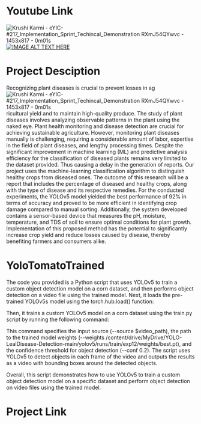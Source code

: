 # Youtube Link 

![Krushi Karmi - eYIC-#217_Implementation_Sprint_Techincal_Demonstration  RXmJ54QYwvc - 1453x817 - 0m01s](https://user-images.githubusercontent.com/73653940/232318929-088736c2-7f49-4a6f-a580-5a6afbc05267.png)
[![IMAGE ALT TEXT HERE](https://user-images.githubusercontent.com/73653940/232318929-088736c2-7f49-4a6f-a580-5a6afbc05267.png)](https://www.youtube.com/watch?v=RXmJ54QYwvc)



# Project Desciption
Recognizing plant diseases is crucial to prevent losses in ag![Krushi Karmi - eYIC-#217_Implementation_Sprint_Techincal_Demonstration  RXmJ54QYwvc - 1453x817 - 0m01s](https://user-images.githubusercontent.com/73653940/232318894-eecbe6d4-cfae-4345-8d00-3d2df8de868f.png)
ricultural yield and to maintain high-quality produce. The study of plant diseases involves analyzing observable patterns in the plant using the naked eye. Plant health monitoring and disease detection are crucial for achieving sustainable agriculture. However, monitoring plant diseases manually is challenging, requiring a considerable amount of labor, expertise in the field of plant diseases, and lengthy processing times. Despite the significant improvement in machine learning (ML) and predictive analysis efficiency for the classification of diseased plants remains very limited to the dataset provided. Thus causing a delay in the generation of reports. Our project uses the machine-learning classification algorithm to distinguish healthy crops from diseased ones. The outcome of this research will be a report that includes the percentage of diseased and healthy crops, along with the type of disease and its respective remedies. For the conducted experiments, the YOLOv5 model yielded the best performance of 92% in terms of accuracy and proved to be more efficient in identifying crop damage compared to manual sorting. Additionally, the system developed contains a sensor-based device that measures the pH, moisture, temperature, and TDS of soil to ensure optimal conditions for plant growth. Implementation of this proposed method has the potential to significantly increase crop yield and reduce losses caused by disease, thereby benefiting farmers and consumers alike.

# YoloTomatoTrained
The code you provided is a Python script that uses YOLOv5 to train a custom object detection model on a corn 
dataset, and then performs object detection on a video file using the trained model.
Next, it loads the pre-trained YOLOv5s model using the torch.hub.load() function:

Then, it trains a custom YOLOv5 model on a corn dataset using the train.py script by running the following command:

This command specifies the input source (--source $video_path), the path to the trained model weights 
(--weights /content/drive/MyDrive/YOLO-LealDisease-Detection-main/yolov5/runs/train/exp12/weights/best.pt), and the 
confidence threshold for object detection (--conf 0.2). The script uses YOLOv5 to detect objects in each frame of the
video and outputs the results as a video with bounding boxes around the detected objects.

Overall, this script demonstrates how to use YOLOv5 to train a custom object detection model on a specific dataset 
and perform object detection on video files using the trained model.


# Project Link

